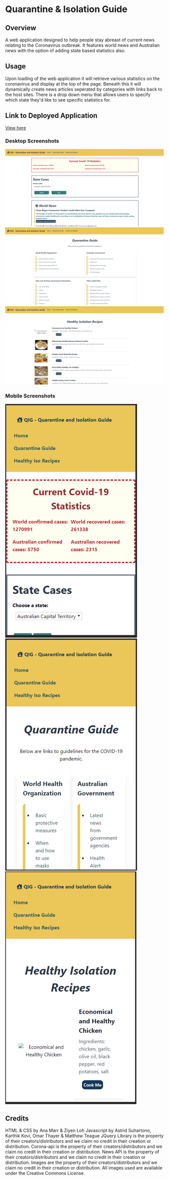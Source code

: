 # Quarantine & Isolation Guide

## Overview
A web application designed to help people stay abreast of current news relating to the Coronavirus outbreak. It features world news and Australian news with the option of adding state based statistics also.

## Usage
Upon loading of the web application it will retrieve various statistics on the coronavirus and display at the top of the page. Beneath this it will dynamically create news articles seperated by categories with links back to the host sites. There is a drop down menu that allows users to specify which state they'd like to see specific statistics for.

## Link to Deployed Application
[View here](https:///)

### Desktop Screenshots
![An image of the QIG Home page on desktop.](./Homedes.PNG)
![An image of the QIG Guide page on desktop.](./Guidedes.PNG)
![An image of the QIG Recipe page desktop.](./Recipedes.PNG)

### Mobile Screenshots
![An image of the QIG Home page on mobile.](./Homemob.PNG)
![An image of the QIG Guide page on mobile.](./Guidemob.PNG)
![An image of the QIG Recpie pageon mobile.](./Recipemob.PNG)

## Credits
HTML & CSS by Ana Marr & Ziyen Loh
Javascript by Astrid Suhartono, Karthik Kovi, Omar Thayer & Matthew Teague
JQuery Library is the property of their creators/distributors and we claim no credit in their creation or distribution.
Corona-api is the property of their creators/distributors and we claim no credit in their creation or distribution.
News API is the property of their creators/distributors and we claim no credit in their creation or distribution.
Images are the property of their creators/distributors and we claim no credit in their creation or distribution.
All images used are available under the Creative Commons License.
